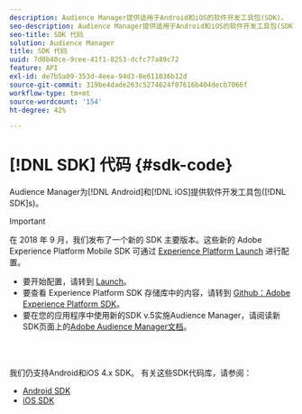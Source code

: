 ```yaml
---
description: Audience Manager提供适用于Android和iOS的软件开发工具包(SDK)。
seo-description: Audience Manager提供适用于Android和iOS的软件开发工具包(SDK)。
seo-title: SDK 代码
solution: Audience Manager
title: SDK 代码
uuid: 7d0b40ce-9cee-41f1-8253-dcfc77a89c72
feature: API
exl-id: de7b5a09-353d-4eea-94d3-8e611036b12d
source-git-commit: 319be4dade263c5274624f07616b404decb7066f
workflow-type: tm+mt
source-wordcount: '154'
ht-degree: 42%

---
```


# [!DNL SDK] 代码 {#sdk-code}

Audience Manager为[!DNL Android]和[!DNL iOS]提供软件开发工具包([!DNL SDK]s)。

>[!IMPORTANT]
>
>在 2018 年 9 月，我们发布了一个新的 SDK 主要版本。这些新的 Adobe Experience Platform Mobile SDK 可通过 [Experience Platform Launch](https://www.adobe.com/experience-platform/launch.html) 进行配置。

* 要开始配置，请转到 [Launch](https://launch.adobe.com/)。
* 要查看 Experience Platform SDK 存储库中的内容，请转到 [Github：Adobe Experience Platform SDK](https://github.com/Adobe-Marketing-Cloud/acp-sdks)。
* 要在您的应用程序中使用新的SDK v.5实施Audience Manager，请阅读新SDK页面上的[Adobe Audience Manager文档](https://aep-sdks.gitbook.io/docs/using-mobile-extensions/adobe-audience-manager)。

<br> 

我们仍支持Android和iOS 4.x SDK。 有关这些SDK代码库，请参阅：

* [Android SDK](https://experienceleague.adobe.com/docs/mobile-services/android/overview.html)
* [iOS SDK](https://experienceleague.adobe.com/docs/mobile-services/ios/overview.html)
